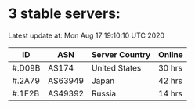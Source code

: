 # 3 stable servers:

Latest update at: Mon Aug 17 19:10:10 UTC 2020

| ID | ASN | Server Country | Online |
| -- | --- | -------------- | ------ |
| #.D09B | AS174 | United States | 30 hrs |
| #.2A79 | AS63949 | Japan | 42 hrs |
| #.1F2B | AS49392 | Russia | 14 hrs |

